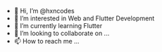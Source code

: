 - 👋 Hi, I’m @hxncodes
- 👀 I’m interested in Web and Flutter Development
- 🌱 I’m currently learning Flutter
- 💞️ I’m looking to collaborate on ...
- 📫 How to reach me ...

<!---
hxncodes/hxncodes is a ✨ special ✨ repository because its `README.md` (this file) appears on your GitHub profile.
You can click the Preview link to take a look at your changes.
--->
